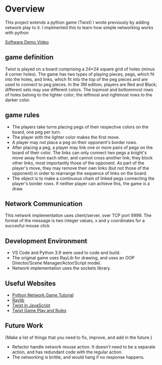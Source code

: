 # Overview

This project extends a python game (Twixt) I wrote previously by adding network play to it. I implmented this to learn how simple networking works with python

[Software Demo Video](https://youtu.be/pAGcm8ByzSs)

## game definition

Twixt is played on a board comprising a 24×24 square grid of holes (minus 4 corner holes). The game has two types of playing pieces, pegs, which fit into the holes, and links, which fit into the top of the peg pieces and are used to connect to peg pieces. In the 3M edition, players are Red and Black; different sets may use different colors. The topmost and bottommost rows of holes belong to the lighter color; the leftmost and rightmost rows to the darker color.

## game rules

- The players take turns placing pegs of their respective colors on the board, one peg per turn.
- The player with the lighter color makes the first move.
- A player may not place a peg on their opponent's border rows.
- After placing a peg, a player may link one or more pairs of pegs on the board of their color. The links can only connect two pegs a knight's move away from each other, and cannot cross another link; they block other links, most importantly those of the opponent. As part of the player's move, they may remove their own links (but not those of the opponent) in order to rearrange the sequence of links on the board.
- The object is to make a continuous chain of linked pegs connecting the player's border rows. If neither player can achieve this, the game is a draw.

## Network Communication

This network implementation uses client/server, over TCP port 9999. The format of the message is two integer values, x and y coordinates for a succesful mouse click

## Development Environment

- VS Code and Python 3.9 were used to code and build.
- The original game uses RayLib for drawing, and uses an OOP Director/Scene Manager/Actor/Script model.
- Network implementation uses the sockets library.

## Useful Websites

- [Python Network Game Tutorial](https://www.youtube.com/watch?v=s6HOPw_5XuY)
- [Raylib](https://www.raylib.com/)
- [Twixt in JavaScript](https://twixtlive.com/)
- [Twixt Game Play and Rules](https://boardgamegeek.com/boardgame/949/twixt)

## Future Work

{Make a list of things that you need to fix, improve, and add in the future.}

- Refactor handle network mouse action. It doesn't need to be a separate action, and has redundant code with the regular action.
- The networking is brittle, and would hang if no response happens.
